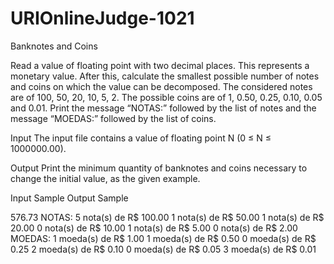 # URIOnlineJudge-1021

Banknotes and Coins

Read a value of floating point with two decimal places. This represents a monetary value. After this, calculate the smallest possible number of notes and coins on which the value can be decomposed. The considered notes are of 100, 50, 20, 10, 5, 2. The possible coins are of 1, 0.50, 0.25, 0.10, 0.05 and 0.01. Print the message “NOTAS:” followed by the list of notes and the message “MOEDAS:” followed by the list of coins.


Input
The input file contains a value of floating point N (0 ≤ N ≤ 1000000.00).

Output
Print the minimum quantity of banknotes and coins necessary to change the initial value, as the given example.

Input Sample	                    Output Sample

576.73                            NOTAS:
                                  5 nota(s) de R$ 100.00
                                  1 nota(s) de R$ 50.00
                                  1 nota(s) de R$ 20.00
                                  0 nota(s) de R$ 10.00
                                  1 nota(s) de R$ 5.00
                                  0 nota(s) de R$ 2.00
                                  MOEDAS:
                                  1 moeda(s) de R$ 1.00
                                  1 moeda(s) de R$ 0.50
                                  0 moeda(s) de R$ 0.25
                                  2 moeda(s) de R$ 0.10
                                  0 moeda(s) de R$ 0.05
                                  3 moeda(s) de R$ 0.01
